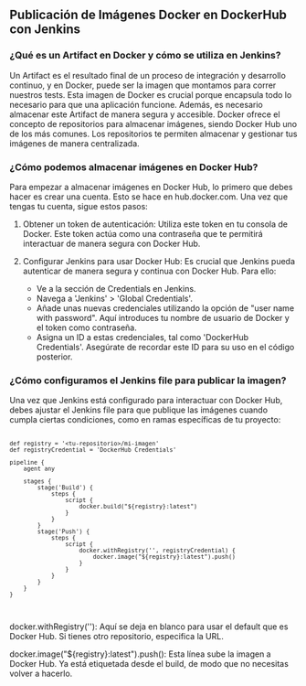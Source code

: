 <h2 align="left"> Publicación de Imágenes Docker en DockerHub con Jenkins </h2>

<h3 align="left"> ¿Qué es un Artifact en Docker y cómo se utiliza en Jenkins?
 </h3>
<p align="left">  Un Artifact es el resultado final de un proceso de integración y desarrollo continuo, y en Docker, puede ser la imagen que montamos para correr nuestros tests. Esta imagen de Docker es crucial porque encapsula todo lo necesario para que una aplicación funcione. Además, es necesario almacenar este Artifact de manera segura y accesible. Docker ofrece el concepto de repositorios para almacenar imágenes, siendo Docker Hub uno de los más comunes. Los repositorios te permiten almacenar y gestionar tus imágenes de manera centralizada.

 </p>

<h3 align="left"> ¿Cómo podemos almacenar imágenes en Docker Hub? </h3>

<p align="left">  Para empezar a almacenar imágenes en Docker Hub, lo primero que debes hacer es crear una cuenta. Esto se hace en hub.docker.com. Una vez que tengas tu cuenta, sigue estos pasos:

1. Obtener un token de autenticación: Utiliza este token en tu consola de Docker. Este token actúa como una contraseña que te permitirá interactuar de manera segura con Docker Hub.

2. Configurar Jenkins para usar Docker Hub: Es crucial que Jenkins pueda autenticar de manera segura y continua con Docker Hub. Para ello:
    * Ve a la sección de Credentials en Jenkins.
    * Navega a 'Jenkins' > 'Global Credentials'.
    * Añade unas nuevas credenciales utilizando la opción de "user name with password". Aquí introduces tu nombre de usuario de Docker y el token como contraseña.
    * Asigna un ID a estas credenciales, tal como 'DockerHub Credentials'. Asegúrate de recordar este ID para su uso en el código posterior.

 </p>


<h3 align="left"> ¿Cómo configuramos el Jenkins file para publicar la imagen? </h3>

<p align="left">  Una vez que Jenkins está configurado para interactuar con Docker Hub, debes ajustar el Jenkins file para que publique las imágenes cuando cumpla ciertas condiciones, como en ramas específicas de tu proyecto:

<code> 

    def registry = '<tu-repositorio>/mi-imagen'
    def registryCredential = 'DockerHub Credentials'

    pipeline {
        agent any

        stages {
            stage('Build') {
                steps {
                    script {
                        docker.build("${registry}:latest")
                    }
                }
            }
            stage('Push') {
                steps {
                    script {
                        docker.withRegistry('', registryCredential) {
                            docker.image("${registry}:latest").push()
                        }
                    }
                }
            }
        }
    }
    
</code>

docker.withRegistry(''): Aquí se deja en blanco para usar el default que es Docker Hub. Si tienes otro repositorio, especifica la URL.

docker.image("${registry}:latest").push(): Esta línea sube la imagen a Docker Hub. Ya está etiquetada desde el build, de modo que no necesitas volver a hacerlo.

 </p>
